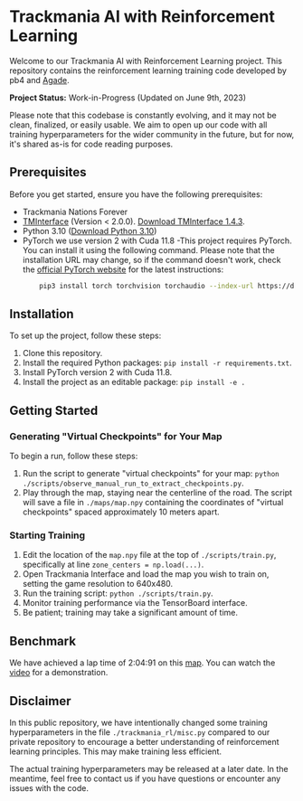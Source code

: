 # Trackmania AI with Reinforcement Learning

Welcome to our Trackmania AI with Reinforcement Learning project. This repository contains the reinforcement learning training code developed by pb4 and [Agade](https://github.com/Agade09).

**Project Status:** Work-in-Progress (Updated on June 9th, 2023)

Please note that this codebase is constantly evolving, and it may not be clean, finalized, or easily usable. We aim to open up our code with all training hyperparameters for the wider community in the future, but for now, it's shared as-is for code reading purposes.

## Prerequisites

Before you get started, ensure you have the following prerequisites:

- Trackmania Nations Forever
- [TMInterface](https://donadigo.com/tminterface/) (Version < 2.0.0). [Download TMInterface 1.4.3](https://donadigo.com/files/TMInterface/TMInterface_1.4.3_Setup.exe).
- Python 3.10 ([Download Python 3.10](https://www.python.org/downloads/release/python-3100/))
- PyTorch we use version 2 with Cuda 11.8
    -This project requires PyTorch. You can install it using the following command. Please note that the installation URL may change, so if the command doesn't work, check the [official PyTorch website](https://pytorch.org/) for the latest instructions:
    ```bash
        pip3 install torch torchvision torchaudio --index-url https://download.pytorch.org/whl/cu118

## Installation

To set up the project, follow these steps:

1. Clone this repository.
2. Install the required Python packages: `pip install -r requirements.txt`.
3. Install PyTorch version 2 with Cuda 11.8.
4. Install the project as an editable package: `pip install -e .`

## Getting Started

### Generating "Virtual Checkpoints" for Your Map

To begin a run, follow these steps:

1. Run the script to generate "virtual checkpoints" for your map: `python ./scripts/observe_manual_run_to_extract_checkpoints.py`.
2. Play through the map, staying near the centerline of the road. The script will save a file in `./maps/map.npy` containing the coordinates of "virtual checkpoints" spaced approximately 10 meters apart.

### Starting Training

1. Edit the location of the `map.npy` file at the top of `./scripts/train.py`, specifically at line `zone_centers = np.load(...)`.
2. Open Trackmania Interface and load the map you wish to train on, setting the game resolution to 640x480.
3. Run the training script: `python ./scripts/train.py`.
4. Monitor training performance via the TensorBoard interface.
5. Be patient; training may take a significant amount of time.

## Benchmark

We have achieved a lap time of 2:04:91 on this [map](https://tmnf.exchange/trackshow/10460245). You can watch the [video](https://www.youtube.com/watch?v=p5pq2UNOEnY) for a demonstration.

## Disclaimer

In this public repository, we have intentionally changed some training hyperparameters in the file `./trackmania_rl/misc.py` compared to our private repository to encourage a better understanding of reinforcement learning principles. This may make training less efficient.

The actual training hyperparameters may be released at a later date. In the meantime, feel free to contact us if you have questions or encounter any issues with the code.
